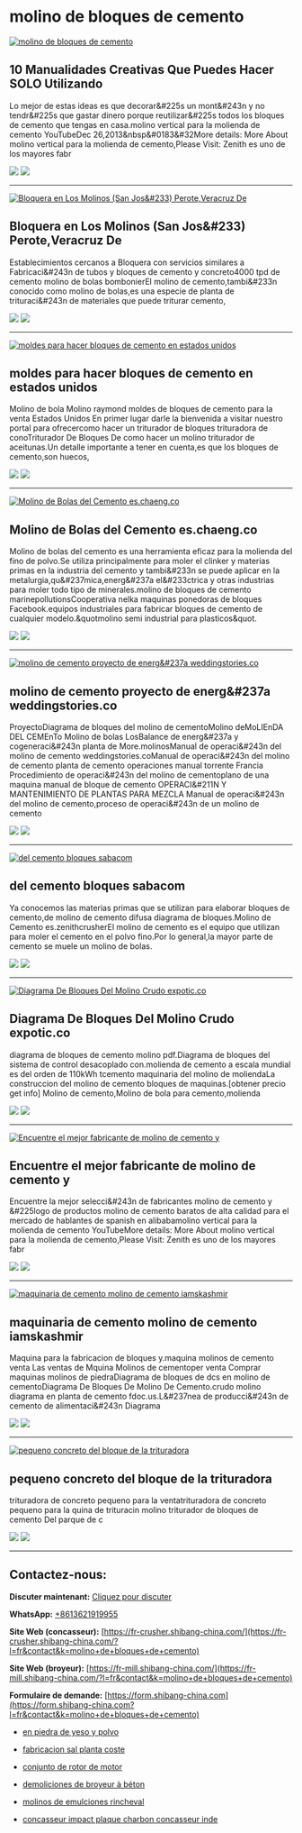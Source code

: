 # molino de bloques de cemento

<a href="https://swt.shibang-china.com/?l=fr&img&k=molino+de+bloques+de+cemento" target="_blank">![molino de bloques de cemento](http://static.shibang-china.com/all-800x300/518.jpg)</a>

## 10 Manualidades Creativas Que Puedes Hacer SOLO Utilizando
Lo mejor de estas ideas es que decorar&#225s un mont&#243n y no tendr&#225s que gastar dinero porque reutilizar&#225s todos los bloques de cemento que tengas en casa.molino vertical para la molienda de cemento YouTubeDec 26,2013&nbsp&#0183&#32More details: More About molino vertical para la molienda de cemento,Please Visit: Zenith es uno de los mayores fabr


<a href="https://whatsapp.shibangsoft.com/WhatsApp.php" target="_blank" title="WhatsApp">![](http://static.shibang-china.com/icon/whatsapp.png)</a> <a href="https://swt.shibang-china.com/?l=fr&icon&k=molino+de+bloques+de+cemento" target="_blank">![](http://static.shibang-china.com/icon/chat-fr.png)</a>

---

<a href="https://swt.shibang-china.com/?l=fr&img&k=molino+de+bloques+de+cemento" target="_blank">![Bloquera en Los Molinos (San Jos&#233) Perote,Veracruz De](http://static.shibang-china.com/all-800x300/32.jpg)</a>

## Bloquera en Los Molinos (San Jos&#233) Perote,Veracruz De
Establecimientos cercanos a Bloquera con servicios similares a Fabricaci&#243n de tubos y bloques de cemento y concreto4000 tpd de cemento molino de bolas bombonierEl molino de cemento,tambi&#233n conocido como molino de bolas,es una especie de planta de trituraci&#243n de materiales que puede triturar cemento,


<a href="https://whatsapp.shibangsoft.com/WhatsApp.php" target="_blank" title="WhatsApp">![](http://static.shibang-china.com/icon/whatsapp.png)</a> <a href="https://swt.shibang-china.com/?l=fr&icon&k=molino+de+bloques+de+cemento" target="_blank">![](http://static.shibang-china.com/icon/chat-fr.png)</a>

---

<a href="https://swt.shibang-china.com/?l=fr&img&k=molino+de+bloques+de+cemento" target="_blank">![moldes para hacer bloques de cemento en estados unidos](http://static.shibang-china.com/all-800x300/520.jpg)</a>

## moldes para hacer bloques de cemento en estados unidos
Molino de bola Molino raymond moldes de bloques de cemento para la venta Estados Unidos En primer lugar darle la bienvenida a visitar nuestro portal para ofrecercomo hacer un triturador de bloques trituradora de conoTriturador De Bloques De como hacer un molino triturador de aceitunas.Un detalle importante a tener en cuenta,es que los bloques de cemento,son huecos,


<a href="https://whatsapp.shibangsoft.com/WhatsApp.php" target="_blank" title="WhatsApp">![](http://static.shibang-china.com/icon/whatsapp.png)</a> <a href="https://swt.shibang-china.com/?l=fr&icon&k=molino+de+bloques+de+cemento" target="_blank">![](http://static.shibang-china.com/icon/chat-fr.png)</a>

---

<a href="https://swt.shibang-china.com/?l=fr&img&k=molino+de+bloques+de+cemento" target="_blank">![Molino de Bolas del Cemento es.chaeng.co](http://static.shibang-china.com/all-800x300/553.jpg)</a>

## Molino de Bolas del Cemento es.chaeng.co
Molino de bolas del cemento es una herramienta eficaz para la molienda del fino de polvo.Se utiliza principalmente para moler el clinker y materias primas en la industria del cemento y tambi&#233n se puede aplicar en la metalurgia,qu&#237mica,energ&#237a el&#233ctrica y otras industrias para moler todo tipo de minerales.molino de bloques de cemento marinepollutionsCooperativa nelka maquinas ponedoras de bloques Facebook.equipos industriales para fabricar bloques de cemento de cualquier modelo.&quotmolino semi industrial para plasticos&quot.


<a href="https://whatsapp.shibangsoft.com/WhatsApp.php" target="_blank" title="WhatsApp">![](http://static.shibang-china.com/icon/whatsapp.png)</a> <a href="https://swt.shibang-china.com/?l=fr&icon&k=molino+de+bloques+de+cemento" target="_blank">![](http://static.shibang-china.com/icon/chat-fr.png)</a>

---

<a href="https://swt.shibang-china.com/?l=fr&img&k=molino+de+bloques+de+cemento" target="_blank">![molino de cemento proyecto de energ&#237a weddingstories.co](http://static.shibang-china.com/all-800x300/981.jpg)</a>

## molino de cemento proyecto de energ&#237a weddingstories.co
ProyectoDiagrama de bloques del molino de cemento﻿Molino deMoLIEnDA DEL CEMEnTo Molino de bolas LosBalance de energ&#237a y cogeneraci&#243n planta de More.molinosManual de operaci&#243n del molino de cemento weddingstories.coManual de operaci&#243n del molino de cemento planta de cemento operaciones manual torrente Francia Procedimiento de operaci&#243n del molino de cementoplano de una maquina manual de bloque de cemento OPERACI&#211N Y MANTENIMIENTO DE PLANTAS PARA MEZCLA Manual de operaci&#243n del molino de cemento,proceso de operaci&#243n de un molino de cemento


<a href="https://whatsapp.shibangsoft.com/WhatsApp.php" target="_blank" title="WhatsApp">![](http://static.shibang-china.com/icon/whatsapp.png)</a> <a href="https://swt.shibang-china.com/?l=fr&icon&k=molino+de+bloques+de+cemento" target="_blank">![](http://static.shibang-china.com/icon/chat-fr.png)</a>

---

<a href="https://swt.shibang-china.com/?l=fr&img&k=molino+de+bloques+de+cemento" target="_blank">![del cemento bloques sabacom](http://static.shibang-china.com/all-800x300/65.jpg)</a>

## del cemento bloques sabacom
Ya conocemos las materias primas que se utilizan para elaborar bloques de cemento,de molino de cemento difusa diagrama de bloques.Molino de Cemento es.zenithcrusherEl molino de cemento es el equipo que utilizan para moler el cemento en el polvo fino.Por lo general,la mayor parte de cemento se muele un molino de bolas.


<a href="https://whatsapp.shibangsoft.com/WhatsApp.php" target="_blank" title="WhatsApp">![](http://static.shibang-china.com/icon/whatsapp.png)</a> <a href="https://swt.shibang-china.com/?l=fr&icon&k=molino+de+bloques+de+cemento" target="_blank">![](http://static.shibang-china.com/icon/chat-fr.png)</a>

---

<a href="https://swt.shibang-china.com/?l=fr&img&k=molino+de+bloques+de+cemento" target="_blank">![Diagrama De Bloques Del Molino Crudo expotic.co](http://static.shibang-china.com/all-800x300/1050.jpg)</a>

## Diagrama De Bloques Del Molino Crudo expotic.co
diagrama de bloques de cemento molino pdf.Diagrama de bloques del sistema de control desacoplado con.molienda de cemento a escala mundial es del orden de 110kWh tcemento maquinaria del molino de moliendaLa construccion del molino de cemento bloques de maquinas.[obtener precio get info] Molino de cemento,Molino de bola para cemento,molienda


<a href="https://whatsapp.shibangsoft.com/WhatsApp.php" target="_blank" title="WhatsApp">![](http://static.shibang-china.com/icon/whatsapp.png)</a> <a href="https://swt.shibang-china.com/?l=fr&icon&k=molino+de+bloques+de+cemento" target="_blank">![](http://static.shibang-china.com/icon/chat-fr.png)</a>

---

<a href="https://swt.shibang-china.com/?l=fr&img&k=molino+de+bloques+de+cemento" target="_blank">![Encuentre el mejor fabricante de molino de cemento y](http://static.shibang-china.com/all-800x300/44.jpg)</a>

## Encuentre el mejor fabricante de molino de cemento y
Encuentre la mejor selecci&#243n de fabricantes molino de cemento y &#225logo de productos molino de cemento baratos de alta calidad para el mercado de hablantes de spanish en alibabamolino vertical para la molienda de cemento YouTubeMore details: More About molino vertical para la molienda de cemento,Please Visit: Zenith es uno de los mayores fabr


<a href="https://whatsapp.shibangsoft.com/WhatsApp.php" target="_blank" title="WhatsApp">![](http://static.shibang-china.com/icon/whatsapp.png)</a> <a href="https://swt.shibang-china.com/?l=fr&icon&k=molino+de+bloques+de+cemento" target="_blank">![](http://static.shibang-china.com/icon/chat-fr.png)</a>

---

<a href="https://swt.shibang-china.com/?l=fr&img&k=molino+de+bloques+de+cemento" target="_blank">![maquinaria de cemento molino de cemento iamskashmir](http://static.shibang-china.com/all-800x300/97.jpg)</a>

## maquinaria de cemento molino de cemento iamskashmir
Maquina para la fabricacion de bloques y.maquina molinos de cemento venta Las ventas de Mquina Molinos de cementoper venta Comprar maquinas molinos de piedraDiagrama de bloques de dcs en molino de cementoDiagrama De Bloques De Molino De Cemento.crudo molino diagrama en planta de cemento fdoc.us.L&#237nea de producci&#243n de cemento de alimentaci&#243n Diagrama


<a href="https://whatsapp.shibangsoft.com/WhatsApp.php" target="_blank" title="WhatsApp">![](http://static.shibang-china.com/icon/whatsapp.png)</a> <a href="https://swt.shibang-china.com/?l=fr&icon&k=molino+de+bloques+de+cemento" target="_blank">![](http://static.shibang-china.com/icon/chat-fr.png)</a>

---

<a href="https://swt.shibang-china.com/?l=fr&img&k=molino+de+bloques+de+cemento" target="_blank">![pequeno concreto del bloque de la trituradora](http://static.shibang-china.com/all-800x300/1200.jpg)</a>

## pequeno concreto del bloque de la trituradora
trituradora de concreto pequeno para la ventatrituradora de concreto pequeno para la quina de trituracin molino triturador de bloques de cemento Del parque de c

<a href="https://whatsapp.shibangsoft.com/WhatsApp.php" target="_blank" title="WhatsApp">![](http://static.shibang-china.com/icon/whatsapp.png)</a> <a href="https://swt.shibang-china.com/?l=fr&icon&k=molino+de+bloques+de+cemento" target="_blank">![](http://static.shibang-china.com/icon/chat-fr.png)</a>

---
## Contactez-nous:

**Discuter maintenant:** [Cliquez pour discuter](https://swt.shibang-china.com?l=fr&contact&k=molino+de+bloques+de+cemento)

**WhatsApp:**  [+8613621919955](https://whatsapp.shibangsoft.com/WhatsApp.php)

**Site Web (concasseur):** [https://fr-crusher.shibang-china.com/](https://fr-crusher.shibang-china.com/?l=fr&contact&k=molino+de+bloques+de+cemento)

**Site Web (broyeur):** [https://fr-mill.shibang-china.com/](https://fr-mill.shibang-china.com/?l=fr&contact&k=molino+de+bloques+de+cemento)

**Formulaire de demande:** [https://form.shibang-china.com](https://form.shibang-china.com?l=fr&contact&k=molino+de+bloques+de+cemento)

* [en piedra de yeso y polvo](../64/en%20piedra%20de%20yeso%20y%20polvo.md)

* [fabricacion sal planta coste](../64/fabricacion%20sal%20planta%20coste.md)

* [conjunto de rotor de motor](../64/conjunto%20de%20rotor%20de%20motor.md)

* [demoliciones de broyeur à béton](../61/demoliciones%20de%20broyeur%20%C3%A0%20b%C3%A9ton.md)

* [molinos de emulciones rincheval](../64/molinos%20de%20emulciones%20rincheval.md)

* [concasseur impact plaque charbon concasseur inde](../65/concasseur%20impact%20plaque%20charbon%20concasseur%20inde.md)
